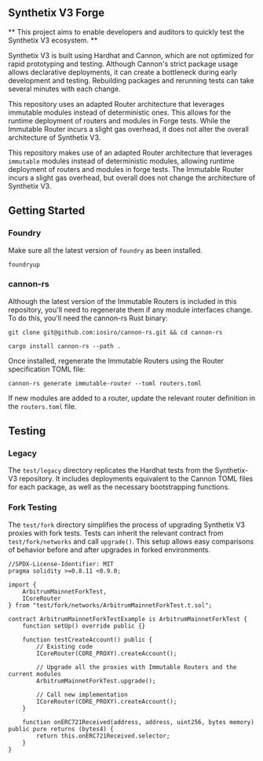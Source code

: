 ## Synthetix V3 Forge

** This project aims to enable developers and auditors to quickly test the Synthetix V3 ecosystem. **

Synthetix V3 is built using Hardhat and Cannon, which are not optimized for rapid prototyping and testing. Although Cannon's strict package usage allows declarative deployments, it can create a bottleneck during early development and testing. Rebuilding packages and rerunning tests can take several minutes with each change.

This repository uses an adapted Router architecture that leverages immutable modules instead of deterministic ones. This allows for the runtime deployment of routers and modules in Forge tests. While the Immutable Router incurs a slight gas overhead, it does not alter the overall architecture of Synthetix V3.

This repository makes use of an adapted Router architecture that leverages `immutable` modules instead of deterministic modules, allowing runtime deployment of routers and modules in forge tests. The Immutable Router incurs a slight gas overhead, but overall does not change the architecture of Synthetix V3.

## Getting Started

### Foundry

Make sure all the latest version of `foundry` as been installed. 

```shell
foundryup
```

### cannon-rs

Although the latest version of the Immutable Routers is included in this repository, you'll need to regenerate them if any module interfaces change. To do this, you'll need the cannon-rs Rust binary:

```shell
git clone git@github.com:iosiro/cannon-rs.git && cd cannon-rs

cargo install cannon-rs --path .
``` 

Once installed, regenerate the Immutable Routers using the Router specification TOML file:
```shell
cannon-rs generate immutable-router --toml routers.toml
```

If new modules are added to a router, update the relevant router definition in the `routers.toml` file.

## Testing

### Legacy

The `test/legacy` directory replicates the Hardhat tests from the Synthetix-V3 repository. It includes deployments equivalent to the Cannon TOML files for each package, as well as the necessary bootstrapping functions.

### Fork Testing

The `test/fork` directory simplifies the process of upgrading Synthetix V3 proxies with fork tests. Tests can inherit the relevant contract from `test/fork/networks` and call `upgrade()`. This setup allows easy comparisons of behavior before and after upgrades in forked environments.

```solidity
//SPDX-License-Identifier: MIT
pragma solidity >=0.8.11 <0.9.0;

import {
    ArbitrumMainnetForkTest,
    ICoreRouter
} from "test/fork/networks/ArbitrumMainnetForkTest.t.sol";

contract ArbitrumMainnetForkTestExample is ArbitrumMainnetForkTest {
    function setUp() override public {}

    function testCreateAccount() public {
        // Existing code        
        ICoreRouter(CORE_PROXY).createAccount();

        // Upgrade all the proxies with Immutable Routers and the current modules
        ArbitrumMainnetForkTest.upgrade();

        // Call new implementation
        ICoreRouter(CORE_PROXY).createAccount();
    }

    function onERC721Received(address, address, uint256, bytes memory) public pure returns (bytes4) {
        return this.onERC721Received.selector;
    }
}
```